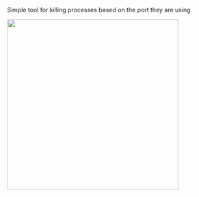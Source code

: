 Simple tool for killing processes based on the port they are using. 

<img width="400" src="https://github.com/user-attachments/assets/2b9acc97-254e-4453-b754-acaad110f432" />
